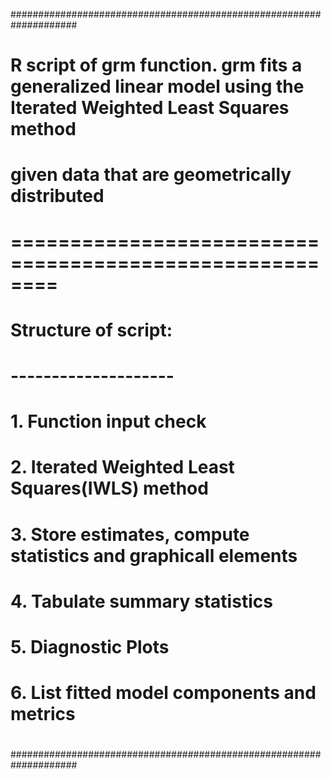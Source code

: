 ####################################################################
#	R script of grm function. grm fits a generalized linear model using the Iterated Weighted Least Squares method 
# given data that are geometrically distributed
#       ========================================================
#
#       Structure of script:
#       --------------------
#       1. Function input check
#       2. Iterated Weighted Least Squares(IWLS) method
#       3. Store estimates, compute statistics and graphicall elements
#       4. Tabulate summary statistics
#       5. Diagnostic Plots
#       6. List fitted model components and metrics
#      
####################################################################
